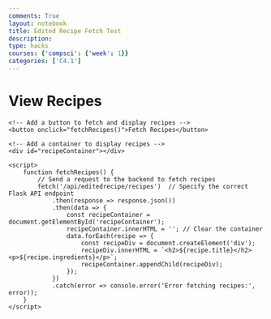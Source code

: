 ```yaml
---
comments: True
layout: notebook
title: Edited Recipe Fetch Test 
description: 
type: hacks
courses: {'compsci': {'week': 1}}
categories: ['C4.1']
---
```


<html>
<head>
    <title>View Recipes</title>
</head>
<body>
    <h1>View Recipes</h1>

    <!-- Add a button to fetch and display recipes -->
    <button onclick="fetchRecipes()">Fetch Recipes</button>

    <!-- Add a container to display recipes -->
    <div id="recipeContainer"></div>

    <script>
        function fetchRecipes() {
            // Send a request to the backend to fetch recipes
            fetch('/api/editedrecipe/recipes')  // Specify the correct Flask API endpoint
                .then(response => response.json())
                .then(data => {
                    const recipeContainer = document.getElementById('recipeContainer');
                    recipeContainer.innerHTML = ''; // Clear the container
                    data.forEach(recipe => {
                        const recipeDiv = document.createElement('div');
                        recipeDiv.innerHTML = `<h2>${recipe.title}</h2><p>${recipe.ingredients}</p>`;
                        recipeContainer.appendChild(recipeDiv);
                    });
                })
                .catch(error => console.error('Error fetching recipes:', error));
        }
    </script>
</body>
</html>
